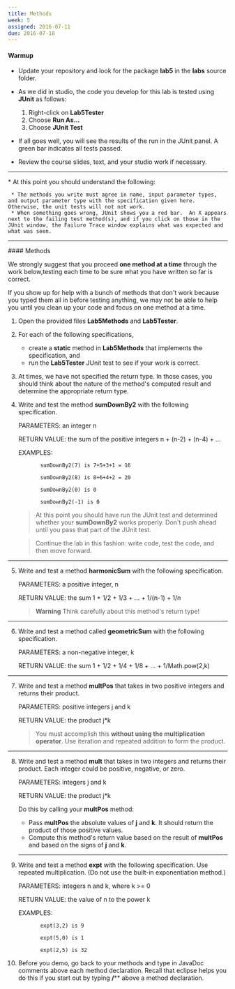 ```yaml
---
title: Methods
week: 5
assigned: 2016-07-11
due: 2016-07-18
---
```


#### Warmup

* Update your repository and look for the package **lab5** in the **labs**
source folder.
* As we did in studio, the code you develop for this lab is tested using **JUnit** as follows:

    1. Right-click on **Lab5Tester**
    2. Choose **Run As...**
    3. Choose **JUnit Test**

* If all goes well, you will see the results of the run in the JUnit panel. A green bar indicates all tests passed.
* Review the course slides, text, and your studio work if necessary.

<HR>
* At this point you should understand the following:

     * The methods you write must agree in name, input parameter types, and output parameter type with the specification given here.  Otherwise, the unit tests will not not work.
     * When something goes wrong, JUnit shows you a red bar.  An X appears next to the failing test method(s), and if you click on those in the JUnit window, the Failure Trace window explains what was expected and what was seen.

<HR>
#### Methods

  We strongly suggest that you proceed **one method at a time** through the work below,testing each time to be sure what you have written so far is correct.

  If you show up for help with a bunch of methods that don't work because you typed them all in before testing anything, we may not be able to help you until you clean up your code and focus on one method at a time.


1. Open the provided files **Lab5Methods** and **Lab5Tester**.
2. For each of the following specifications,

    * create a **static** method in **Lab5Methods** that implements the specification, and
    * run the **Lab5Tester** JUnit test to see if your work is correct.

3. At times, we have not specified the return type.  In those cases, you should think about the nature of the method's computed result and determine the appropriate return type.



4. Write and test the method **sumDownBy2** with the following specification.

    PARAMETERS:   an integer n

    RETURN VALUE: the sum of the positive integers n + (n-2) + (n-4) + ...

    EXAMPLES:     

              sumDownBy2(7) is 7+5+3+1 = 16

              sumDownBy2(8) is 8+6+4+2 = 20

              sumDownBy2(0) is 0

              sumDownBy2(-1) is 0

    >At this point you should have run the JUnit test and determined whether your
**sumDownBy2** works properly.  Don't push ahead until you pass that part of
the JUnit test.

    >Continue the lab in this fashion:  write code, test the code, and then
move forward.

  <HR>

5. Write and test a method **harmonicSum** with the following specification.

    PARAMETERS:   a positive integer, n

    RETURN VALUE: the sum 1 + 1/2 + 1/3 + ... + 1/(n-1) + 1/n


    >**Warning** Think carefully about this method's return type!

  <HR>

6. Write and test a method called **geometricSum** with the following specification.

    PARAMETERS:   a non-negative integer, k

    RETURN VALUE: the sum 1 + 1/2 + 1/4 + 1/8 + ... + 1/Math.pow(2,k)

  <HR>

7. Write and test a method **multPos** that takes in two positive integers and returns their product.

    PARAMETERS:   positive integers j and k

    RETURN VALUE: the product j*k

    >You must accomplish this
**without using the multiplication operator**. Use iteration and repeated addition
to form the product.

  <HR>

8. Write and test a method **mult** that takes in two integers and returns their product.
Each integer could be positive, negative, or zero.

    PARAMETERS:   integers j and k

    RETURN VALUE: the product j*k

    Do this by calling your **multPos** method:
    * Pass **multPos** the absolute values of **j** and **k**.  It should return the product of those positive values.
    * Compute this method's return value based on the result of **multPos** and based on the signs of **j** and **k**.

    <HR>

9. Write and test a method **expt** with the following specification.  Use repeated multiplication.
(Do not use the built-in exponentiation method.)

    PARAMETERS:   integers n and k, where k >= 0

    RETURN VALUE: the value of n to the power k

    EXAMPLES:     

              expt(3,2) is 9

              expt(5,0) is 1

              expt(2,5) is 32


10. Before you demo, go back to your methods and type in JavaDoc comments above each
method declaration.   Recall that eclipse helps you do this if you start out by
typing **/**** above a method declaration.
